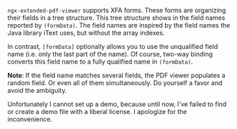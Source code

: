 `ngx-extended-pdf-viewer` supports XFA forms. These forms are organizing their fields in a tree structure. This tree structure shows in the field names reported by `(formData)`. The field names are inspired by the field names the Java library iText uses, but without the array indexes.

In contrast, `[formData]` optionally allows you to use the unqualified field name (i.e. only the last part of the name). Of course, two-way binding converts this field name to a fully qualified name in `(formData)`. 

**Note**: If the field name matches several fields, the PDF viewer populates a random field. Or even all of them simultaneously. Do yourself a favor and avoid the ambiguity.

Unfortunately I cannot set up a demo, because until now, I've failed to find or create a demo file with a liberal license. I apologize for the inconvenience.
